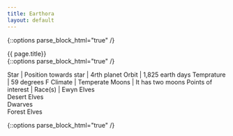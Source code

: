 ```yaml
---
title: Earthora 
layout: default
---
```

{::options parse_block_html="true" /}
<div class="row">
<div class="col-md-3">
<div class="panel panel-default no-padding">
<div class="panel-heading">
{{ page.title}}
</div>
<div class="panel-body">
</div>
<div class="panel-body">
{::options parse_block_html="true" /}

Star | 
Position towards star | 4rth planet 
Orbit | 1,825 earth days
Temprature | 59 degrees F 
Climate | Temperate 
Moons | It has two moons 
Points of interest | 
Race(s) | Ewyn Elves <br /> Desert Elves <br /> Dwarves <br /> Forest Elves 

</div>
</div>
</div>
<div class="col-md-9">
{::options parse_block_html="true" /}




</div>
</div>

